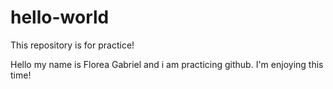 # hello-world
This repository is for practice!

Hello my name is Florea Gabriel  and i am practicing github. I'm enjoying this time!
